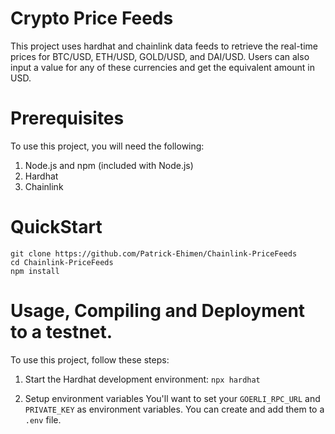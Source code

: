 # Crypto Price Feeds

This project uses hardhat and chainlink data feeds to retrieve the real-time prices for BTC/USD, ETH/USD, GOLD/USD, and DAI/USD. Users can also input a value for any of these currencies and get the equivalent amount in USD.

# Prerequisites

To use this project, you will need the following:

1. Node.js and npm (included with Node.js)
2. Hardhat
3. Chainlink

# QuickStart

```
git clone https://github.com/Patrick-Ehimen/Chainlink-PriceFeeds
cd Chainlink-PriceFeeds
npm install
```

# Usage, Compiling and Deployment to a testnet.

To use this project, follow these steps:

1. Start the Hardhat development environment:
   `npx hardhat`

2. Setup environment variables
   You'll want to set your `GOERLI_RPC_URL` and `PRIVATE_KEY` as environment variables. You can create and add them to a `.env` file.
